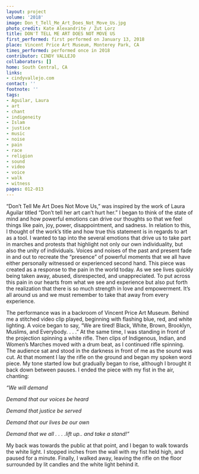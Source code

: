 ```yaml
---
layout: project
volume: '2018'
image: Don_t_Tell_Me_Art_Does_Not_Move_Us.jpg
photo_credit: Kate Alexandrite / Zut Lorz
title: DON'T TELL ME ART DOES NOT MOVE US
first_performed: first performed on January 13, 2018
place: Vincent Price Art Museum, Monterey Park, CA
times_performed: performed once in 2018
contributor: CINDY VALLEJO
collaborators: []
home: South Central, CA
links:
- cindyvallejo.com
contact: ''
footnote: ''
tags:
- Aguilar, Laura
- art
- chant
- indigeneity
- Islam
- justice
- music
- noise
- pain
- race
- religion
- sound
- video
- voice
- walk
- witness
pages: 012-013
---
```


“Don’t Tell Me Art Does Not Move Us,” was inspired by the work of Laura Aguilar titled “Don’t tell her art can’t hurt her.” I began to think of the state of mind and how powerful emotions can drive our thoughts so that we feel things like pain, joy, power, disappointment, and sadness. In relation to this, I thought of the work’s title and how true this statement is in regards to art as a tool. I wanted to tap into the several emotions that drive us to take part in marches and protests that highlight not only our own individuality, but also the unity of individuals. Voices and noises of the past and present fade in and out to recreate the “presence” of powerful moments that we all have either personally witnessed or experienced second hand. This piece was created as a response to the pain in the world today. As we see lives quickly being taken away, abused, disrespected, and unappreciated. To put across this pain in our hearts from what we see and experience but also put forth the realization that there is so much strength in love and empowerment. It’s all around us and we must remember to take that away from every experience.

The performance was in a backroom of Vincent Price Art Museum. Behind me a stitched video clip played, beginning with flashing blue, red, and white lighting. A voice began to say, “We are tired! Black, White, Brown, Brooklyn, Muslims, and Everybody. . . .” At the same time, I was standing in front of the projection spinning a white rifle. Then clips of Indigenous, Indian, and Women’s Marches moved with a drum beat, as I continued rifle spinning. The audience sat and stood in the darkness in front of me as the sound was cut. At that moment I lay the rifle on the ground and began my spoken word piece. My tone started low but gradually began to rise, although I brought it back down between pauses. I ended the piece with my fist in the air, chanting:

_“We will demand_

_Demand that our voices be heard_

_Demand that justice be served_

_Demand that our lives be our own_

_Demand that we all . . . .lift up.. and take a stand!”_

My back was towards the public at that point, and I began to walk towards the white light. I stopped inches from the wall with my fist held high, and paused for a minute. Finally, I walked away, leaving the rifle on the floor surrounded by lit candles and the white light behind it.
